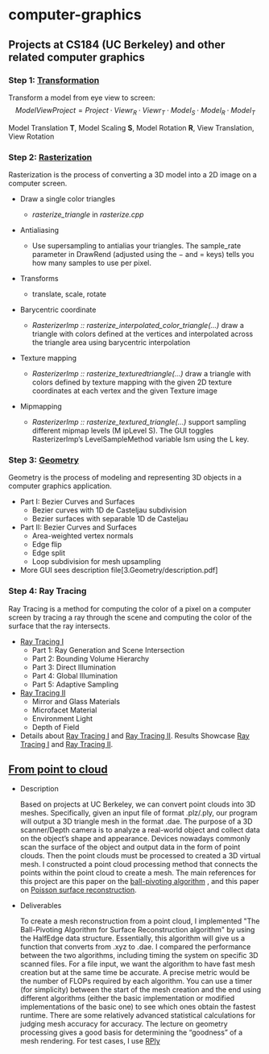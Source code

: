 # computer-graphics
## Projects at CS184 (UC Berkeley) and other related computer graphics
### Step 1: [Transformation](1.Transformation/)
Transform a model from eye view to screen:
$$ModelViewProject = Project · Viewr_R · Viewr_T · Model_S · Model_R · Model_T$$

Model Translation **T**, Model Scaling **S**, Model Rotation **R**, View Translation, View Rotation

### Step 2: [Rasterization](2.Rasterization/)
Rasterization is the process of converting a 3D model into a 2D image on a computer screen.
- Draw a single color triangles
  - *rasterize_triangle* in *rasterize.cpp*
- Antialiasing
  - Use supersampling to antialias your triangles. The sample_rate parameter in DrawRend
(adjusted using the − and = keys) tells you how many samples to use per pixel.

- Transforms
  - translate, scale, rotate
- Barycentric coordinate 
  - *RasterizerImp :: rasterize_interpolated_color_triangle(...)* draw a triangle with colors defined at the vertices and interpolated across the triangle area using barycentric interpolation
- Texture mapping 
  - *RasterizerImp :: rasterize_texturedtriangle(...)* draw a triangle with colors defined by texture mapping with the given 2D texture coordinates at each vertex and the given Texture image
- Mipmapping
  - *RasterizerImp :: rasterize_textured_triangle(...)* support sampling different mipmap levels (M ipLevel S). The GUI toggles RasterizerImp’s LevelSampleMethod variable lsm using the L key.



### Step 3: [Geometry](3.Geometry_Modeling/)
Geometry is the process of modeling and representing 3D objects in a computer graphics application.

- Part I: Bezier Curves and Surfaces
    - Bezier curves with 1D de Casteljau subdivision 
    - Bezier surfaces with separable 1D de Casteljau 
- Part II: Bezier Curves and Surfaces 
  - Area-weighted vertex normals 
  - Edge flip 
  - Edge split 
  - Loop subdivision for mesh upsampling 
- More GUI sees description file[3.Geometry/description.pdf]

### Step 4: Ray Tracing
Ray Tracing is a method for computing the color of a pixel on a computer screen by tracing a ray through the scene and computing the color of the surface that the ray intersects.
- [Ray Tracing I](4.Ray_TracingI/)
    - Part 1: Ray Generation and Scene Intersection 
    - Part 2: Bounding Volume Hierarchy 
    - Part 3: Direct Illumination 
    - Part 4: Global Illumination 
    - Part 5: Adaptive Sampling
- [Ray Tracing II](5.Ray_TracingII/)
    - Mirror and Glass Materials 
    - Microfacet Material 
    - Environment Light 
    - Depth of Field
- Details about [Ray Tracing I](4.Ray_TracingI/report.pdf) and [Ray Tracing II](5.Ray_TracingII/report.pdf). Results Showcase [Ray Tracing I](4.Ray_TracingI/result) and [Ray Tracing II](5.Ray_TracingII/image).


## [From point to cloud](point_to_cloud/README.md)
- Description

    Based on projects at UC Berkeley, we can convert point clouds into 3D meshes. Specifically, given an
input file of format .plz/.ply, our program will output a 3D triangle mesh in the format .dae.
The purpose of a 3D scanner/Depth camera is to analyze a real-world object and collect data on
the object’s shape and appearance. Devices nowadays commonly scan the surface of the object and output data in the form of
point clouds. Then the point clouds must be processed to created a 3D virtual mesh. 
I constructed a point cloud processing method that connects the points within the point
cloud to create a mesh. The main references for this project are this paper on the [ball-pivoting
algorithm](https://ieeexplore.ieee.org/document/817351) , and this paper on [Poisson surface reconstruction](https://hhoppe.com/poissonrecon.pdf).

- Deliverables

    To create a mesh reconstruction from a point cloud, I implemented "The Ball-Pivoting
Algorithm for Surface Reconstruction algorithm" by using the HalfEdge data structure. Essentially,
this algorithm will give us a function that converts from .xyz to .dae. I compared the performance between the two algorithms, including timing the system on specific 3D scanned files. For a file input, we want the algorithm to have fast mesh creation but at the same time be accurate. A precise metric would be the number of FLOPs required by each algorithm. You can use a timer (for simplicity) between the start of the
mesh creation and the end using different algorithms (either the basic implementation or modified implementations of the basic one) to see which ones obtain the fastest runtime. There are some relatively advanced statistical calculations for judging mesh accuracy for accuracy. The lecture on geometry processing gives a good basis for determining the “goodness” of a mesh rendering. For test cases, I use [RPly](https://w3.impa.br/~diego/software/rply/)
